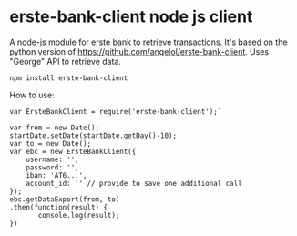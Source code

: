# erste-bank-client node js client


A node-js module for erste bank to retrieve transactions. It's based on the python version of https://github.com/angelol/erste-bank-client. Uses "George" API to retrieve data.

``npm install erste-bank-client``

How to use:
```
var ErsteBankClient = require('erste-bank-client');`

var from = new Date();
startDate.setDate(startDate.getDay()-10);
var to = new Date();
var ebc = new ErsteBankClient({
    username: '',
    password: '',
    iban: 'AT6...',
    account_id: '' // provide to save one additional call 
});
ebc.getDataExport(from, to) 
.then(function(result) {
       console.log(result);
})
```
